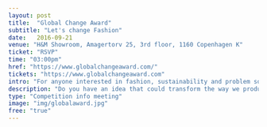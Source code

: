 ```yaml
---
layout: post
title:  "Global Change Award"
subtitle: "Let's change Fashion"
date:   2016-09-21
venue: "H&M Showroom, Amagertorv 25, 3rd floor, 1160 Copenhagen K"
ticket: "RSVP"
time: "03:00pm"
href: "https://www.globalchangeaward.com/"
tickets: "https://www.globalchangeaward.com"
intro: "For anyone interested in fashion, sustainability and problem solving"
description: "Do you have an idea that could transform the way we produce, consume or recycle fashion? Sign up for our event on September 21st where we will tell you how you can be part of this year’s Global Change Award. Five winners, selected by an expert jury, will share a grant of €1.000.000 to further develop their ideas. At this event, inspiring speakers will talk about how you can turn your ideas into reality, and at our Speed Dating Session you will have the chance to discuss your ideas with industry experts. For more information send an e-mail to globalchangeawardDK@hm.com. From 15.00-17.30"
type: "Competition info meeting"
image: "img/globalaward.jpg"
free: "true"
---
```

<!-- fill in the URL of your event host page if you haven't enough information for a detail page, so the event link won't point on the detail page at all -->
